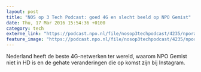 ```yaml
---
layout: post
title: "NOS op 3 Tech Podcast: goed 4G en slecht beeld op NPO Gemist"
date: Thu, 17 Mar 2016 15:54:36 +0100
category: tech
externe_link: "https://podcast.npo.nl/file/nosop3techpodcast/4235/nporadio1_nosop3techpodcast_20160317_nos-op-3-tech-podcast-goed-4g-en-slecht-beeld-op-npo-gemist.mp3"
feature_image: "https://podcast.npo.nl/file/nosop3techpodcast/4235/nporadio1_nosop3techpodcast_20160317_nos-op-3-tech-podcast-goed-4g-en-slecht-beeld-op-npo-gemist.mp3"
---
```


Nederland heeft de beste 4G-netwerken ter wereld, waarom NPO Gemist niet in HD is en de gehate veranderingen die op komst zijn bij Instagram.<img src="http://feeds.feedburner.com/~r/nosop3-tech-podcast/~4/M52rAXOWpzM" height="1" width="1" alt=""/>
